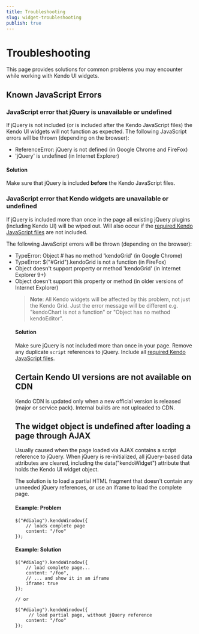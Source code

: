 ```yaml
---
title: Troubleshooting
slug: widget-troubleshooting
publish: true
---
```


# Troubleshooting

This page provides solutions for common problems you may encounter while working with Kendo UI widgets.

## Known JavaScript Errors

### JavaScript error that jQuery is unavailable or undefined

If jQuery is not included (or is included after the Kendo JavaScript files) the Kendo UI widgets will not function as expected.
The following JavaScript errors will be thrown (depending on the browser):

* ReferenceError: jQuery is not defined (in Google Chrome and FireFox)
* 'jQuery' is undefined (in Internet Explorer)

#### Solution
Make sure that jQuery is included **before** the Kendo JavaScript files.

### JavaScript error that Kendo widgets are unavailable or undefined

If jQuery is included more than once in the page all existing jQuery plugins (including Kendo UI) will be wiped out. Will also occur
if the [required Kendo JavaScript files](/getting-started/javascript-dependencies) are not included.

The following JavaScript errors will be thrown (depending on the browser):

* TypeError: Object #<Object> has no method 'kendoGrid' (in Google Chrome)
* TypeError: $("#Grid").kendoGrid is not a function (in FireFox)
* Object doesn't support property or method 'kendoGrid' (in Internet Explorer 9+)
* Object doesn't support this property or method (in older versions of Internet Explorer)

> **Note**: All Kendo widgets will be affected by this problem, not just the Kendo Grid. Just the error message will be different e.g. "kendoChart is not a function" or "Object has no method kendoEditor".

#### Solution
Make sure jQuery is not included more than once in your page. Remove any duplicate `script` references to jQuery. Include all [required Kendo JavaScript files](/getting-started/javascript-dependencies).

## Certain Kendo UI versions are not available on CDN

Kendo CDN is updated only when a new official version is released (major or service pack). Internal builds are not uploaded to CDN.

## The widget object is undefined after loading a page through AJAX

Usually caused when the page loaded via AJAX contains a script reference to jQuery. When jQuery is re-initialized, all jQuery-based data attributes are cleared, including the data("kendoWidget") attribute that holds the Kendo UI widget object.

The solution is to load a partial HTML fragment that doesn't contain any unneeded jQuery references, or use an iframe to load the complete page.

#### Example: Problem

    $("#dialog").kendoWinodow({
        // loads complete page
        content: "/foo"
    });

#### Example: Solution

    $("#dialog").kendoWinodow({
        // load complete page...
        content: "/foo",
        // ... and show it in an iframe
        iframe: true
    });

    // or

    $("#dialog").kendoWinodow({
         // load partial page, without jQuery reference
        content: "/foo"
    });
